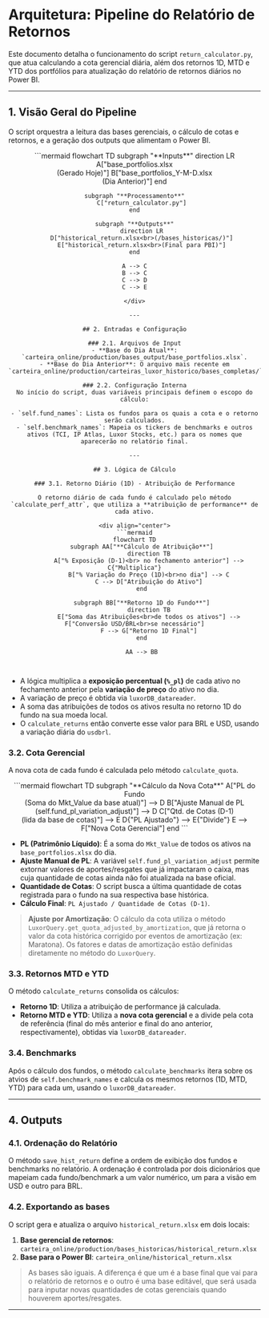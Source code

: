 # Arquitetura: Pipeline do Relatório de Retornos

Este documento detalha o funcionamento do script `return_calculator.py`, que atua calculando a cota gerencial diária, além dos retornos 1D, MTD e YTD dos portfólios para atualização do relatório de retornos diários no Power BI.

---

## 1. Visão Geral do Pipeline

O script orquestra a leitura das bases gerenciais, o cálculo de cotas e retornos, e a geração dos outputs que alimentam o Power BI.

<div align="center">
```mermaid
flowchart TD
    subgraph "**Inputs**"
        direction LR
        A["base_portfolios.xlsx<br>(Gerado Hoje)"]
        B["base_portfolios_Y-M-D.xlsx<br>(Dia Anterior)"]
    end

    subgraph "**Processamento**"
        C["return_calculator.py"]
    end

    subgraph "**Outputs**"
        direction LR
        D["historical_return.xlsx<br>(/bases_historicas/)"]
        E["historical_return.xlsx<br>(Final para PBI)"]
    end

    A --> C
    B --> C
    C --> D
    C --> E
```
</div>

---

## 2. Entradas e Configuração

### 2.1. Arquivos de Input
- **Base do Dia Atual**: `carteira_online/production/bases_output/base_portfolios.xlsx`.
- **Base do Dia Anterior**: O arquivo mais recente em `carteira_online/production/carteiras_luxor_historico/bases_completas/`.

### 2.2. Configuração Interna
No início do script, duas variáveis principais definem o escopo do cálculo:

- `self.fund_names`: Lista os fundos para os quais a cota e o retorno serão calculados.
- `self.benchmark_names`: Mapeia os tickers de benchmarks e outros ativos (TCI, IP Atlas, Luxor Stocks, etc.) para os nomes que aparecerão no relatório final.

---

## 3. Lógica de Cálculo

### 3.1. Retorno Diário (1D) - Atribuição de Performance

O retorno diário de cada fundo é calculado pelo método `calculate_perf_attr`, que utiliza a **atribuição de performance** de cada ativo.

<div align="center">
```mermaid
flowchart TD
    subgraph AA["**Cálculo de Atribuição**"]
        direction TB
        A["% Exposição (D-1)<br> no fechamento anterior"] --> C{"Multiplica"}
        B["% Variação do Preço (1D)<br>no dia"] --> C
        C --> D["Atribuição do Ativo"]
    end

    subgraph BB["**Retorno 1D do Fundo**"]
        direction TB
        E["Soma das Atribuições<br>de todos os ativos"] --> F["Conversão USD/BRL<br>se necessário"]
        F --> G["Retorno 1D Final"]
    end

    AA --> BB

    
```
</div>

- A lógica multiplica a **exposição percentual (`%_pl`)** de cada ativo no fechamento anterior pela **variação de preço** do ativo no dia.
- A variação de preço é obtida via `luxorDB_datareader`.
- A soma das atribuições de todos os ativos resulta no retorno 1D do fundo na sua moeda local.
- O `calculate_returns` então converte esse valor para BRL e USD, usando a variação diária do `usdbrl`.

### 3.2. Cota Gerencial

A nova cota de cada fundo é calculada pelo método `calculate_quota`.

<div align="center">
```mermaid
flowchart TD
    subgraph "**Cálculo da Nova Cota**"
        A["PL do Fundo<br>(Soma do Mkt_Value da base atual)"] --> D
        B["Ajuste Manual de PL<br>(self.fund_pl_variation_adjust)"] --> D
        C["Qtd. de Cotas (D-1)<br>(lida da base de cotas)"] --> E
        D{"PL Ajustado"} --> E{"Divide"}
        E --> F["Nova Cota Gerencial"]
    end
```
</div>

- **PL (Patrimônio Líquido)**: É a soma do `Mkt_Value` de todos os ativos na `base_portfolios.xlsx` do dia.
- **Ajuste Manual de PL**: A variável `self.fund_pl_variation_adjust` permite extornar valores de aportes/resgates que já impactaram o caixa, mas cuja quantidade de cotas ainda não foi atualizada na base oficial.
- **Quantidade de Cotas**: O script busca a última quantidade de cotas registrada para o fundo na sua respectiva base histórica.
- **Cálculo Final**: `PL Ajustado / Quantidade de Cotas (D-1)`.

> **Ajuste por Amortização**: O cálculo da cota utiliza o método `LuxorQuery.get_quota_adjusted_by_amortization`, que já retorna o valor da cota histórica corrigido por eventos de amortização (ex: Maratona). Os fatores e datas de amortização estão definidas diretamente no método do `LuxorQuery`.

### 3.3. Retornos MTD e YTD

O método `calculate_returns` consolida os cálculos:

- **Retorno 1D**: Utiliza a atribuição de performance já calculada.
- **Retorno MTD e YTD**: Utiliza a **nova cota gerencial** e a divide pela cota de referência (final do mês anterior e final do ano anterior, respectivamente), obtidas via `luxorDB_datareader`.

### 3.4. Benchmarks

Após o cálculo dos fundos, o método `calculate_benchmarks` itera sobre os atvios de `self.benchmark_names` e calcula os mesmos retornos (1D, MTD, YTD) para cada um, usando o `luxorDB_datareader`.

---

## 4. Outputs

### 4.1. Ordenação do Relatório

O método `save_hist_return` define a ordem de exibição dos fundos e benchmarks no relatório. A ordenação é controlada por dois dicionários que mapeiam cada fundo/benchmark a um valor numérico, um para a visão em USD e outro para BRL.


### 4.2. Exportando as bases

O script gera e atualiza o arquivo `historical_return.xlsx` em dois locais:

1.  **Base gerencial de retornos**: `carteira_online/production/bases_historicas/historical_return.xlsx`
2.  **Base para o Power BI**: `carteira_online/historical_return.xlsx`
> As bases são iguais. A diferença é que um é a base final que vai para o relatório de retornos e o outro é uma base editável, que será usada para inputar novas quantidades de cotas gerenciais quando houverem aportes/resgates.



---